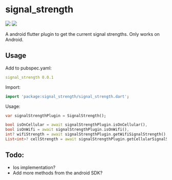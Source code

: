 # signal_strength

[![](http://flutter-badge.zaynjarvis.com/version/{PackageName})](https://pub.dartlang.org/packages/signal_strength)
[![](http://flutter-badge.zaynjarvis.com/score/{PackageName})](https://pub.dartlang.org/packages/signal_strength)

A android flutter plugin to get the current signal strengths.
Only works on Android.

## Usage

Add to pubspec.yaml:
```yaml
signal_strength 0.0.1
```

Import:
```dart
import 'package:signal_strength/signal_strength.dart';
```

Usage:
```dart
var signalStrengthPlugin = SignalStrength();

bool isOnCellular = await signalStrengthPlugin.isOnCellular(),
bool isOnWifi = await signalStrengthPlugin.isOnWifi(),
int? wifiStrength = await signalStrengthPlugin.getWifiSignalStrength(),
List<int>? cellStrength = await signalStrengthPlugin.getCellularSignalStrength());
```

## Todo:
* Ios implementation? 
* Add more methods from the android SDK?